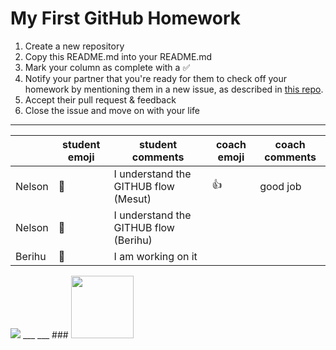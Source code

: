 # My First GitHub Homework

1. Create a new repository
2. Copy this README.md into your README.md
2. Mark your column as complete with a :white_check_mark:
3. Notify your partner that you're ready for them to check off your homework by mentioning them in a new issue, as described in [this repo](https://github.com/janke-learning/pull-requesting).
4. Accept their pull request & feedback
5. Close the issue and move on with your life

---

|  | student emoji | student comments | coach emoji | coach comments |
| --- | --- | --- | --- | --- |
| Nelson | :green_heart:  | I understand the GITHUB flow (Mesut) |:+1: | good job |
| Nelson | :green_heart:  | I understand the GITHUB flow (Berihu)| | |
| Berihu | :green_heart:  | I am working on it| | |

<img src="https://user-images.githubusercontent.com/50958575/59761603-8a532d00-9295-11e9-9c9d-049442f16732.png">
___
___
### <a href="https://hackyourfuture.be" target="_blank"><img src="https://pbs.twimg.com/profile_images/984474625009741824/Bs_qKx6-_400x400.jpg" width="100" height="100"></img></a>
